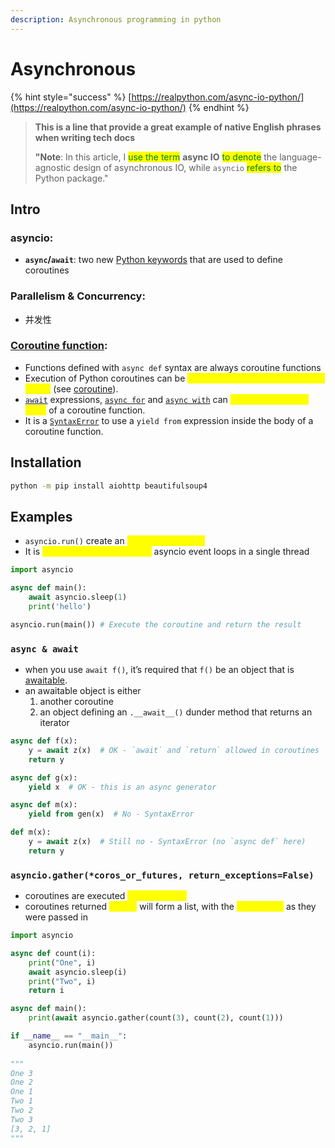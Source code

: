```yaml
---
description: Asynchronous programming in python
---
```


# Asynchronous

{% hint style="success" %}
[https://realpython.com/async-io-python/](https://realpython.com/async-io-python/)
{% endhint %}

> **This is a line that provide a great example of native English phrases when writing tech docs**
>
> **"Note**: In this article, I <mark style="color:green;">use the term</mark> **async IO** <mark style="color:green;">to denote</mark> the language-agnostic design of asynchronous IO, while `asyncio` <mark style="color:green;">refers to</mark> the Python package."

## Intro

### asyncio:

* **`async`/`await`**: two new [Python keywords](https://realpython.com/python-keywords/) that are used to define coroutines

### **Parallelism & Concurrency:**

* 并发性

### [Coroutine function](https://docs.python.org/3/reference/compound\_stmts.html#coroutine-function-definition):&#x20;

* Functions defined with `async def` syntax are always coroutine functions
* Execution of Python coroutines can be <mark style="color:yellow;">suspended and resumed at many points</mark> (see [coroutine](https://docs.python.org/3/glossary.html#term-coroutine)).
* [`await`](https://docs.python.org/3/reference/expressions.html#await) expressions, [`async for`](https://docs.python.org/3/reference/compound\_stmts.html#async-for) and [`async with`](https://docs.python.org/3/reference/compound\_stmts.html#async-with) can <mark style="color:yellow;">only be used in the body</mark> of a coroutine function.
* It is a [`SyntaxError`](https://docs.python.org/3/library/exceptions.html#SyntaxError) to use a `yield from` expression inside the body of a coroutine function.

## Installation

```bash
python -m pip install aiohttp beautifulsoup4
```

## Examples

* `asyncio.run()` create an <mark style="color:yellow;">asyncio event loop</mark>
* It is <mark style="color:yellow;">not allowed to run multiple</mark> asyncio event loops in a single thread

```python
import asyncio

async def main():
    await asyncio.sleep(1)
    print('hello')

asyncio.run(main()) # Execute the coroutine and return the result

```

### `async & await`

* when you use `await f()`, it’s required that `f()` be an object that is [awaitable](https://docs.python.org/3/reference/datamodel.html#awaitable-objects).
* an awaitable object is either&#x20;
  1. another coroutine
  2. an object defining an `.__await__()` dunder method that returns an iterator

```python
async def f(x):
    y = await z(x)  # OK - `await` and `return` allowed in coroutines
    return y

async def g(x):
    yield x  # OK - this is an async generator

async def m(x):
    yield from gen(x)  # No - SyntaxError

def m(x):
    y = await z(x)  # Still no - SyntaxError (no `async def` here)
    return y
```

### `asyncio.gather(*coros_or_futures, return_exceptions=False)`

* coroutines are executed <mark style="color:yellow;">independently</mark>
* coroutines returned <mark style="color:yellow;">results</mark> will form a list, with the <mark style="color:yellow;">same order</mark> as they were passed in

```python
import asyncio

async def count(i):
    print("One", i)
    await asyncio.sleep(i)
    print("Two", i)
    return i

async def main():
    print(await asyncio.gather(count(3), count(2), count(1)))

if __name__ == "__main__":
    asyncio.run(main())
    
"""
One 3
One 2
One 1
Two 1
Two 2
Two 3
[3, 2, 1]
"""
```

